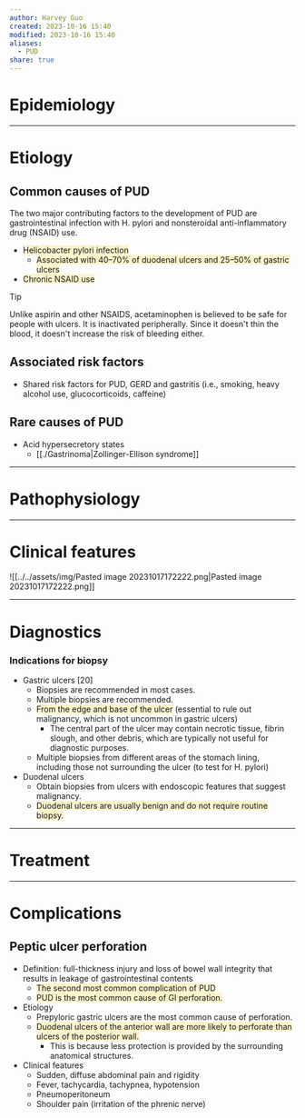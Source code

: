```yaml
---
author: Harvey Guo
created: 2023-10-16 15:40
modified: 2023-10-16 15:40
aliases:
  - PUD
share: true
---
```


# Epidemiology


---
# Etiology
## Common causes of PUD
The two major contributing factors to the development of PUD are gastrointestinal infection with H. pylori and nonsteroidal anti-inflammatory drug (NSAID) use.
- <span style="background:rgba(240, 200, 0, 0.2)">Helicobacter pylori infection</span>
	- <span style="background:rgba(240, 200, 0, 0.2)">Associated with 40–70% of duodenal ulcers and 25–50% of gastric ulcers</span>
- <span style="background:rgba(240, 200, 0, 0.2)">Chronic NSAID use</span>
>[!tip] 
>Unlike aspirin and other NSAIDS, acetaminophen is believed to be safe for people with ulcers. It is inactivated peripherally. Since it doesn't thin the blood, it doesn't increase the risk of bleeding either.
## Associated risk factors
- Shared risk factors for PUD, GERD and gastritis (i.e., smoking, heavy alcohol use, glucocorticoids, caffeine)
## Rare causes of PUD
- Acid hypersecretory states
	- [[./Gastrinoma|Zollinger-Ellison syndrome]]

---
# Pathophysiology


---
# Clinical features
![[../../assets/img/Pasted image 20231017172222.png|Pasted image 20231017172222.png]]

---
# Diagnostics
### Indications for biopsy
- Gastric ulcers [20]
	- Biopsies are recommended in most cases. 
	- Multiple biopsies are recommended.
	- <span style="background:rgba(240, 200, 0, 0.2)">From the edge and base of the ulcer</span> (essential to rule out malignancy, which is not uncommon in gastric ulcers)
		- The central part of the ulcer may contain necrotic tissue, fibrin slough, and other debris, which are typically not useful for diagnostic purposes.
	- Multiple biopsies from different areas of the stomach lining, including those not surrounding the ulcer (to test for H. pylori)
- Duodenal ulcers
	- Obtain biopsies from ulcers with endoscopic features that suggest malignancy.
	- <span style="background:rgba(240, 200, 0, 0.2)">Duodenal ulcers are usually benign and do not require routine biopsy.</span>

---
# Treatment


---
# Complications
## Peptic ulcer perforation
- Definition: full-thickness injury and loss of bowel wall integrity that results in leakage of gastrointestinal contents
	- <span style="background:rgba(240, 200, 0, 0.2)">The second most common complication of PUD</span>
	- <span style="background:rgba(240, 200, 0, 0.2)">PUD is the most common cause of GI perforation.</span>
- Etiology
	- Prepyloric gastric ulcers are the most common cause of perforation.
	- <span style="background:rgba(240, 200, 0, 0.2)">Duodenal ulcers of the anterior wall are more likely to perforate than ulcers of the posterior wall. </span>
		- This is because less protection is provided by the surrounding anatomical structures.
- Clinical features
	- Sudden, diffuse abdominal pain and rigidity
	- Fever, tachycardia, tachypnea, hypotension 
	- Pneumoperitoneum
	- Shoulder pain (irritation of the phrenic nerve)